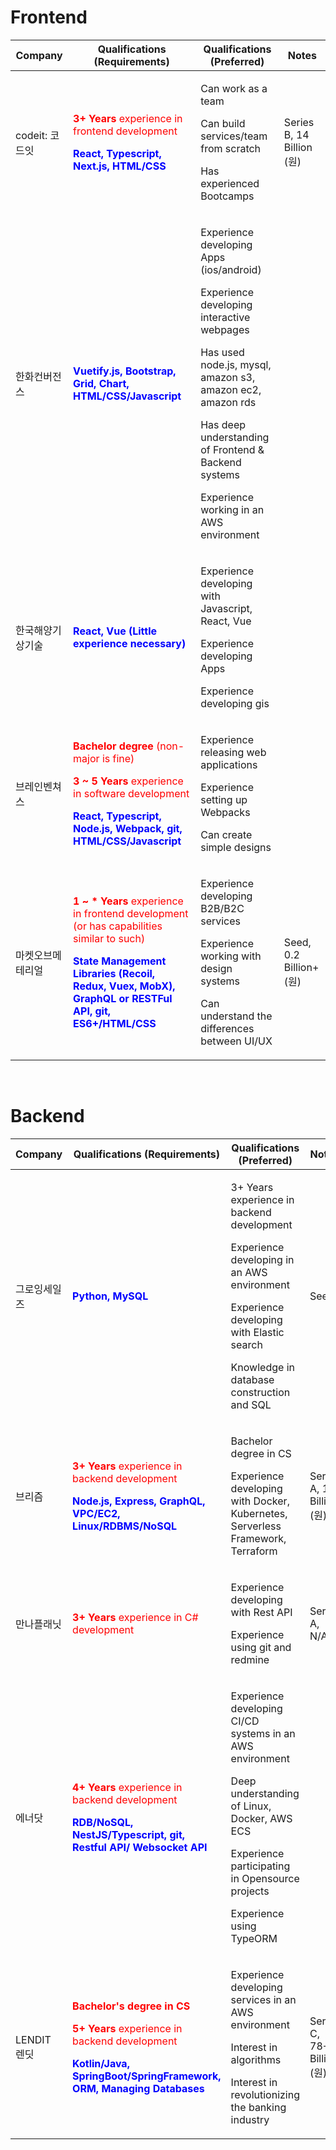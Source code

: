 # **Frontend** <br/>

| Company | Qualifications (Requirements) | Qualifications (Preferred) | Notes |
|---------|-------------------------------|----------------------------|-------|
| codeit: 코드잇| <p style="color:red">**3+ Years** experience in frontend development</p> <p style="color:blue">**React, Typescript, Next.js, HTML/CSS**</p> | <p>Can work as a team</p><p>Can build services/team from scratch</p><p>Has experienced Bootcamps</p> | Series B, 14 Billion (원) |
| 한화컨버전스 | <p style="color:blue">**Vuetify.js, Bootstrap, Grid, Chart, HTML/CSS/Javascript**</p> | <p>Experience developing Apps (ios/android)</p><p>Experience developing interactive webpages</p><p>Has used node.js, mysql, amazon s3, amazon ec2, amazon rds</p><p>Has deep understanding of Frontend & Backend systems</p><p>Experience working in an AWS environment</p>| |
| 한국해양기상기술 | <p style="color:blue">**React, Vue (Little experience necessary)**</p> | <p>Experience developing with Javascript, React, Vue</p><p>Experience developing Apps</p><p>Experience developing gis</p> | |
| 브레인벤쳐스 | <p style="color:red">**Bachelor degree** (non-major is fine)</p> <p style="color:red">**3 ~ 5 Years** experience in software development</p> <p style="color:blue">**React, Typescript, Node.js, Webpack, git, HTML/CSS/Javascript**</p> | <p>Experience releasing web applications</p><p>Experience setting up Webpacks</p><p>Can create simple designs</p> | |
| 마켓오브메테리얼 | <p style="color:red">**1 ~ * Years** experience in frontend development (or has capabilities similar to such)</p><p style="color:blue">**State Management Libraries (Recoil, Redux, Vuex, MobX), GraphQL or RESTFul API, git, ES6+/HTML/CSS**</p> | <p>Experience developing B2B/B2C services</p><p>Experience working with design systems</p><p>Can understand the differences between UI/UX</p> | Seed, 0.2 Billion+ (원) |<br/>
<br/>

# **Backend** <br/>

| Company | Qualifications (Requirements) | Qualifications (Preferred) | Notes |
|---------|-------------------------------|----------------------------|-------|
| 그로잉세일즈| <p style="color:blue">**Python, MySQL**</p> | <p>3+ Years experience in backend development</p><p>Experience developing in an AWS environment</p><p>Experience developing with Elastic search</p><p>Knowledge in database construction and SQL</p> | Seed |
|브리즘| <p style="color:red">**3+ Years** experience in backend development</p><p style="color:blue">**Node.js, Express, GraphQL, VPC/EC2, Linux/RDBMS/NoSQL**</p> | <p>Bachelor degree in CS</p><p>Experience developing with Docker, Kubernetes, Serverless Framework, Terraform</p> | Series A, 1 Billion (원) | 
|만나플래닛| <p style="color:red">**3+ Years** experience in C# development</p> |<p>Experience developing with Rest API</p><p>Experience using git and redmine</p> | Series A, N/A |
|에너닷| <p style="color:red">**4+ Years** experience in backend development</p><p style="color:blue">**RDB/NoSQL, NestJS/Typescript, git, Restful API/ Websocket API**</p> | <p>Experience developing CI/CD systems in an AWS environment</p><p>Deep understanding of Linux, Docker, AWS ECS</p><p>Experience participating in Opensource projects</p><p>Experience using TypeORM</p> | |
|LENDIT 렌딧| <p style="color:red">**Bachelor's degree in CS**</p><p style="color:red">**5+ Years** experience in backend development</p><p style="color:blue">**Kotlin/Java, SpringBoot/SpringFramework, ORM, Managing Databases**</p> | <p>Experience developing services in an AWS environment</p><p>Interest in algorithms</p><p>Interest in revolutionizing the banking industry</p> | Series C, 78+ Billion (원) | 